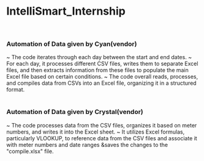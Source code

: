 # IntelliSmart_Internship
<br>
<h3>Automation of Data given by Cyan(vendor)</h3>
~ The code iterates through each day between the start and end dates.
~ For each day, it processes different CSV files, writes them to separate Excel files, and then extracts information from these files to     populate the main Excel file based on certain conditions.
~ The code overall reads, processes, and compiles data from CSVs into an Excel file, organizing it in a structured format.
<br>
<br>

<h3>Automation of Data given by Crystal(vendor)</h3>
~ The code processes data from the CSV files, organizes it based on meter numbers, and writes it into the Excel sheet.
~ It utilizes Excel formulas, particularly VLOOKUP, to reference data from the CSV files and associate it with meter numbers and date ranges &saves the changes to the "compile.xlsx" file.